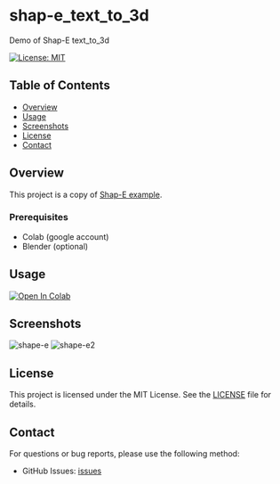 # shap-e_text_to_3d
Demo of Shap-E text_to_3d

[![License: MIT](https://img.shields.io/badge/License-MIT-green.svg)](https://opensource.org/licenses/MIT)

## Table of Contents

- [Overview](#overview)
- [Usage](#usage)
- [Screenshots](#screenshots)
- [License](#license)
- [Contact](#contact)

## Overview

This project is a copy of [Shap-E example](https://github.com/openai/shap-e/blob/main/shap_e/examples/sample_text_to_3d.ipynb).

### Prerequisites

- Colab (google account)
- Blender (optional)

## Usage

[![Open In Colab](https://colab.research.google.com/assets/colab-badge.svg)](https://colab.research.google.com/github/0223juvet/shap-e_text_to_3d/blob/main/Shap_E.ipynb)

## Screenshots

![shape-e](https://github.com/0223juvet/shap-e_text_to_3d/assets/91817942/c5927871-f546-4e15-8cd8-5f00ac641918)
![shape-e2](https://github.com/0223juvet/shap-e_text_to_3d/assets/91817942/9f778f70-eebc-49df-8c4b-559c63e3f87e)


## License

This project is licensed under the MIT License. See the [LICENSE](LICENSE) file for details.

## Contact

For questions or bug reports, please use the following method:

- GitHub Issues: [issues](https://github.com/0223juvet/shap-e_text_to_3d/issues)

